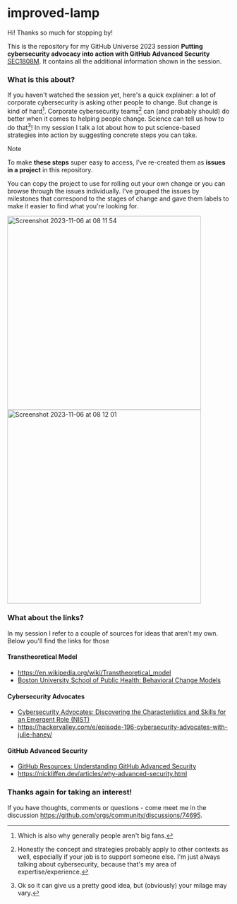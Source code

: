 # improved-lamp

Hi! Thanks so much for stopping by!

This is the repository for my GitHub Universe 2023 session 
**Putting cybersecurity advocacy into action with GitHub Advanced Security**
[SEC1808M](https://reg.githubuniverse.com/flow/github/universe23/sessioncatalog/page/sessioncatalog?search=sec1808). 
It contains all the additional information shown in the session. 

### What is this about?

If you haven't watched the session yet, here's a quick explainer: a lot of corporate cybersecurity is asking other people to change. But change is kind of hard[^1].
Corporate cybersecurity teams[^2] can (and probably should) do better when it comes to helping people change. Science can tell us how to do that[^3]! 
In my session I talk a lot about how to put science-based strategies into action by suggesting concrete steps you can take. 

> [!NOTE]
> To make **these steps** super easy to access, I've re-created them as **issues in a project** in this repository. 

You can copy the project to use for rolling out your own change
or you can browse through the issues individually. I've grouped the issues by milestones that correspond to the stages of change and gave them labels to make it 
easier to find what you're looking for. 

<img width="439" alt="Screenshot 2023-11-06 at 08 11 54" src="https://github.com/marietheresa/improved-lamp/assets/26648428/1ce6aaba-17c0-4519-844e-72bff70a2cb9">
<img width="439" alt="Screenshot 2023-11-06 at 08 12 01" src="https://github.com/marietheresa/improved-lamp/assets/26648428/057288ba-2e1b-4f2e-b675-015660b65c20">

### What about the links?

In my session I refer to a couple of sources for ideas that aren't my own. Below you'll find the links for those

#### Transtheoretical Model 
* https://en.wikipedia.org/wiki/Transtheoretical_model
* [Boston University School of Public Health: Behavioral Change Models](https://sphweb.bumc.bu.edu/otlt/mph-modules/sb/behavioralchangetheories/behavioralchangetheories6.html)

#### Cybersecurity Advocates
* [Cybersecurity Advocates: Discovering the Characteristics and Skills for an Emergent Role (NIST)](https://www.nist.gov/publications/cybersecurity-advocates-discovering-characteristics-and-skills-emergent-role)
* https://hackervalley.com/e/episode-196-cybersecurity-advocates-with-julie-haney/

#### GitHub Advanced Security 
* [GitHub Resources: Understanding GitHub Advanced Security](https://resources.github.com/learn/pathways/security/essentials/application-security-testing-github-advanced-security/)
* https://nickliffen.dev/articles/why-advanced-security.html

### Thanks again for taking an interest! 

If you have thoughts, comments or questions - come meet me in the discussion https://github.com/orgs/community/discussions/74695.


[^1]: Which is also why generally people aren't big fans.
[^2]: Honestly the concept and strategies probably apply to other contexts as well, especially if your job is to support someone else. I'm just always talking about 
cybersecurity, because that's my area of expertise/experience. 
[^3]: Ok so it can give us a pretty good idea, but (obviously) your milage may vary. 

